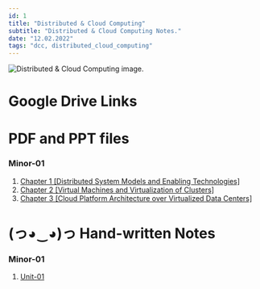 ```yaml
---
id: 1
title: "Distributed & Cloud Computing"
subtitle: "Distributed & Cloud Computing Notes."
date: "12.02.2022"
tags: "dcc, distributed_cloud_computing"
---
```


![Distributed & Cloud Computing image](https://s3.ap-south-1.amazonaws.com/247-cors/cover/0883bd40-90e6-11e9-93ce-b700fc985bd2_1235x330.png).

# Google Drive Links

# PDF and PPT files

### Minor-01
1. [Chapter 1 [Distributed System Models and Enabling Technologies]](https://drive.google.com/file/d/1LT0pRJ4QakVdoWV-bZvE-NNULJWPriWJ/view?usp=sharing) 
2. [Chapter 2 [Virtual Machines and Virtualization of Clusters]](https://drive.google.com/file/d/1MlYIr-OHXplTBKclWYGRb7glshvsn_zw/view?usp=sharing)
3. [Chapter 3 [Cloud Platform Architecture over Virtualized Data Centers]](https://drive.google.com/file/d/1e49BfqKEqg9ldnBvhcNG6X6YxPNI_1zk/view?usp=sharing)

# (っ◕‿◕)っ Hand-written Notes 

### Minor-01
1. [Unit-01](https://drive.google.com/file/d/1VARhwpOlDGKDDWOTfXon6EI7dPXG_StU/view?usp=sharing)



